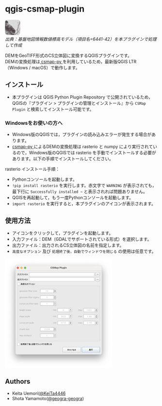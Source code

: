 # qgis-csmap-plugin

<img src='./imgs/icon.png' alt="CSMap Plugin Icon" width="10%"><br>
_出典：基盤地図情報数値標高モデル（項目名=6441-42）を本プラグインで処理して作成_

DEMをGeoTIFF形式のCS立体図に変換するQGISプラグインです。<br>
DEMの変換処理は[ csmap-py ](https://github.com/MIERUNE/csmap-py)を利用しているため，最新版QGIS LTR（Windows / macOS）で動作します。<br>

## インストール

 - 本プラグインは QGIS Python Plugin Repository で公開されているため，QGISの『プラグイン > プラグインの管理とインストール』から `CSMap Plugin` と検索してインストール可能です。

 ### Windowsをお使いの方へ
 - Windows版のQGISでは，プラグインの読み込みエラーが発生する場合があります。<br>
 - [csmap-py ](https://github.com/MIERUNE/csmap-py)によるDEMの変換処理は rasterio と numpy により実行されているので，Windows版のQGISでは rasterio を手動でインストールする必要があります。以下の手順でインストールしてください。<br>

rasterio インストール手順：
 - Pythonコンソールを起動します。
 - `!pip install rasterio` を実行します。赤文字で `WARNING` が表示されても，最下行に `Successfully installed ~` と表示されれば問題ありません。
 - QGISを再起動して，もう一度Pythonコンソールを起動します。
 - `import rasterio` を実行すると，本プラグインのアイコンが表示されます。

## 使用方法

 - アイコンをクリックして，プラグインを起動します。
 - 入力ファイル：DEM（GDALでサポートされている形式）を選択します。
 - 出力ファイル：出力されるCS立体図の名前を指定します。
 - `高度なオプション` 及び `処理終了後，自動でウィンドウを閉じる` の使用は任意です。

<img src='./imgs/usage.png' alt="Usage Example of CSMap Plugin" width="70%">

## Authors

- Keita Uemori([@KeiTa4446](https://github.com/KeiTa4446)
- Shota Yamamoto([@geogra-geogra](https://github.com/geogra-geogra))
